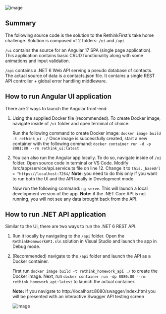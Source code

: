 ![image](https://github.com/sjaricenco/rethink_challenge_solved/assets/85944475/2bdab17e-8d3d-4cb2-abdd-78c38db53b71)

## Summary ##

The following source code is the solution to the RethinkFirst's take home challenge. Solution is composed of 2 folders: `/ui` and `/api`

`/ui` contains the source for an Angular 17 SPA (single page application). This application contains basic CRUD functionality along with some animations and input validation.

`/api` contains a .NET 6 Web API serving a pseudo database of contacts. The actual source of data is a contacts.json file. It contains a single REST API controller + global error handling middleware. 

## How to run Angular UI application ##

There are 2 ways to launch the Angular front-end:

1) Using the supplied Docker file (recommended). To create Docker image, navigate inside of `/ui` folder and open terminal of choice.

   Run the following command to create Docker image: `docker image build -t rethink_ui ./`
   Once image is successfully created, start a new container with the following command: `docker container run -d -p 8081:80 --rm rethink_ui:latest`

2) You can also run the Angular app locally. To do so, navigate inside of `/ui` folder. Open source code in terminal or VS Code. Modify /src/app/service/api.service.ts file on line 12.
   Change it to `this._baseUrl = "https://localhost:7264/`
   **Note**: you need to do this only if you want to run both the UI and the API locally in Development mode

   Now run the following command: `ng serve`. This will launch a local development version of the app.
   **Note:** if the .NET Core API is not running, you will not see any data brought back from the API.

## How to run .NET API application ##

Similar to the UI, there are two ways to run the .NET 6 REST API.

1) Run it locally by navigating to the `/api` folder. Open the `RethinkHomeworkAPI.sln` solution in Visual Studio and launch the app in Debug mode.
2) (Recommended) navigate to the `/api` folder and launch the API as a Docker container.

   First run `docker image build -t rethink_homework_api ./` to create the Docker image. Next, run `docker container run -dp 8080:80 --rm rethink_homework_api:latest` to launch the actual container.

   **Note:** If you navigate to http://localhost:8080/swagger/index.html you will be presented with an interactive Swagger API testing screen

   ![image](https://github.com/sjaricenco/rethink_challenge_solved/assets/85944475/a13a159d-81a6-4e63-a3a4-4565bd506eb4)

